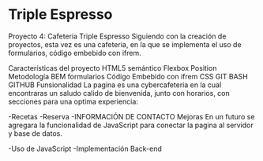 # Triple Espresso

Proyecto 4: Cafeteria Triple Espresso
Siguiendo con la creación de proyectos, esta vez es una cafeteria, en la que se implementa el uso de formularios, código embebido con ifrem.

Características del proyecto
HTML5 semántico
Flexbox
Position
Metodología BEM
formularios
Código Embebido con ifrem
CSS
GIT BASH
GITHUB
Funsionalidad
La pagina es una cybercafeteria en la cual encontraras un saludo calido de bienvenida, junto con horarios, con secciones para una optima experiencia:

-Recetas
-Reserva
-INFORMACIÓN DE CONTACTO
Mejoras
En un futuro se agregara la funcionalidad de JavaScript para conectar la pagina al servidor y base de datos.

-Uso de JavaScript
-Implementación Back-end
